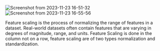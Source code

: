 ![Screenshot from 2023-11-23 16-51-32](https://github.com/shuklaritvik06/machine-learning-course/assets/72812470/813dea54-6d49-4fa6-81f1-68829f719e1f)
![Screenshot from 2023-11-23 16-55-56](https://github.com/shuklaritvik06/machine-learning-course/assets/72812470/08f0ae3c-3dc2-44f4-8655-5eb27e5a7514)


Feature scaling is the process of normalizing the range of features in a dataset. Real-world datasets often contain features that are varying in degrees of magnitude, range, and units.
Feature Scaling is done in the column not on a row, feature scaling are of two types normalization and standardization.
